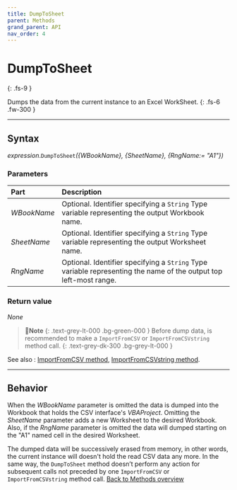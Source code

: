 ```yaml
---
title: DumpToSheet
parent: Methods
grand_parent: API
nav_order: 4
---
```


# DumpToSheet
{: .fs-9 }

Dumps the data from the current instance to an Excel WorkSheet.
{: .fs-6 .fw-300 }

---

## Syntax

*expression*.`DumpToSheet`*({WBookName}, {SheetName}, {RngName:= "A1"})*

### Parameters

<table>
<thead>
<tr>
<th style="text-align: left;">Part</th>
<th style="text-align: left;">Description</th>
</tr>
</thead>
<tbody>
<tr>
<td style="text-align: left;"><em>WBookName</em></td>
<td style="text-align: left;">Optional. Identifier specifying a <code>String</code> Type variable representing the output Workbook name.</td>
</tr>
<tr>
<td style="text-align: left;"><em>SheetName</em></td>
<td style="text-align: left;">Optional. Identifier specifying a <code>String</code> Type variable representing the output Worksheet name.</td>
</tr>
<tr>
<td style="text-align: left;"><em>RngName</em></td>
<td style="text-align: left;">Optional. Identifier specifying a <code>String</code> Type variable representing the name of the output top left-most range.</td>
</tr>
</tbody>
</table>

### Return value

_None_

>📝**Note**
>{: .text-grey-lt-000 .bg-green-000 }
>Before dump data, is recommended to make a `ImportFromCSV` or `ImportFromCSVstring` method call.
{: .text-grey-dk-300 .bg-grey-lt-000 }

See also
: [ImportFromCSV method](https://ws-garcia.github.io/VBA-CSV-interface/api/methods/importfromcsv.html), [ImportFromCSVstring method](https://ws-garcia.github.io/VBA-CSV-interface/api/methods/importfromcsvstring.html).

---

## Behavior

When the *WBookName* parameter is omitted the data is dumped into the Workbook that holds the CSV interface's *VBAProject*. Omitting the *SheetName* parameter adds a new Worksheet to the desired Workbook. Also, if the *RngName* parameter is omitted the data will dumped starting on the "A1" named cell in the desired Worksheet.

The dumped data will be successively erased from memory, in other words, the current instance will doesn't hold the read CSV data any more. In the same way, the `DumpToSheet` method doesn’t perform any action for subsequent calls not preceded by one `ImportFromCSV` or `ImportFromCSVstring` method call.
[Back to Methods overview](https://ws-garcia.github.io/VBA-CSV-interface/api/methods/)
